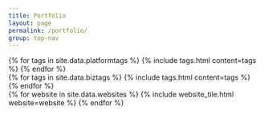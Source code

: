 ```yaml
---
title: Portfolio
layout: page
permalink: /portfolio/
group: top-nav
---
```

<div id="main-container">
	<div id='coverTarget' class='center'>
		<div id='tags' class='clickable'>
			<div id='platTags' class='clickable'>
				{% for tags in site.data.platformtags %}
				{% include tags.html content=tags %}
				{% endfor %}
			</div>
			<div id='bizTags'>
				{% for tags in site.data.biztags %}
				{% include tags.html content=tags %}
				{% endfor %}
			</div>
		</div>
		<div class='flex-container 3col flex' >
			{% for website in site.data.websites %}
			{% include website_tile.html website=website %}
			{% endfor %}
		</div>
		<div id='websiteViewer' style="display: none;" class="box clickable"></div>
	</div>
</div>

<script>
$(document).ready(function() {
    $('#main-container').fadeIn();
});

$(window).scroll(function() {
  if (location.origin + '/portfolio/' == location.href) {
    function removeActiveClass() {
      $(links).removeClass('active');
    }
    function requestContent(url) {
      $("#main").load(url);
    }
    function addActiveClass(elem) {
      removeActiveClass();
      console.log(elem);
      var element = document.querySelector("#" + elem);
      element.classList.add('active');
    }
    if ($(window).scrollTop() + $(window).height() == $(document).height()) {
      addActiveClass("members");
      history.pushState("members", null, "/members/");
      requestContent("/page-content/members/index.html");
      document.title = "Big River Web Design | members";
      removeClassFixed();
    } else if ($(window).scrollTop() == 0) {
      addActiveClass("services");
      history.pushState("services", null, "/services/");
      requestContent("/page-content/services/index.html");
      document.title = "Big River Web Design | services";
			$('html,body').scrollTop(1180);
    }
  }
})

</script>
<script src='{{site.baseurl}}/js/portfolio.js'></script>
